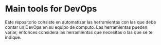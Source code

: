 # Main tools for DevOps

Este repositorio consiste en automatizar las herramientas con las que debe contar un DevOps en su equipo de computo.
Las herramientas pueden variar, entonces considera las herramientas que necesitas o las que se te indique.

